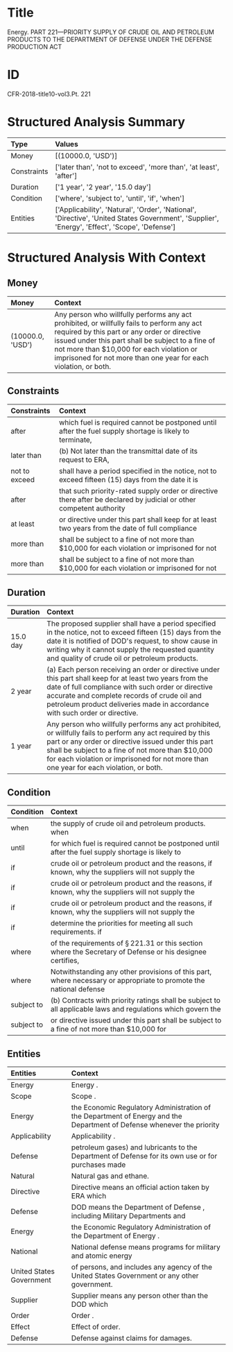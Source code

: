 # Title

 Energy. PART 221—PRIORITY SUPPLY OF CRUDE OIL AND PETROLEUM PRODUCTS TO THE DEPARTMENT OF DEFENSE UNDER THE DEFENSE PRODUCTION ACT


# ID

 CFR-2018-title10-vol3.Pt. 221


# Structured Analysis Summary

| Type        | Values                                                                                                                                         |
|:------------|:-----------------------------------------------------------------------------------------------------------------------------------------------|
| Money       | [(10000.0, 'USD')]                                                                                                                             |
| Constraints | ['later than', 'not to exceed', 'more than', 'at least', 'after']                                                                              |
| Duration    | ['1 year', '2 year', '15.0 day']                                                                                                               |
| Condition   | ['where', 'subject to', 'until', 'if', 'when']                                                                                                 |
| Entities    | ['Applicability', 'Natural', 'Order', 'National', 'Directive', 'United States Government', 'Supplier', 'Energy', 'Effect', 'Scope', 'Defense'] |


# Structured Analysis With Context

 


## Money

| Money            | Context                                                                                                                                                                                                                                                                                                         |
|:-----------------|:----------------------------------------------------------------------------------------------------------------------------------------------------------------------------------------------------------------------------------------------------------------------------------------------------------------|
| (10000.0, 'USD') | Any person who willfully performs any act prohibited, or willfully fails to perform any act required by this part or any order or directive issued under this part shall be subject to a fine of not more than $10,000 for each violation or imprisoned for not more than one year for each violation, or both. |


## Constraints

| Constraints   | Context                                                                                                             |
|:--------------|:--------------------------------------------------------------------------------------------------------------------|
| after         | which fuel is required cannot be postponed until after the fuel supply shortage is likely to terminate,             |
| later than    | (b) Not  later than the transmittal date of its request to ERA,                                                     |
| not to exceed | shall have a period specified in the notice, not to exceed fifteen (15) days from the date it is                    |
| after         | that such priority-rated supply order or directive there after be declared by judicial or other competent authority |
| at least      | or directive under this part shall keep for at least two years from the date of full compliance                     |
| more than     | shall be subject to a fine of not more than  $10,000 for each violation or imprisoned for not                       |
| more than     | shall be subject to a fine of not more than  $10,000 for each violation or imprisoned for not                       |


## Duration

| Duration   | Context                                                                                                                                                                                                                                                                                                         |
|:-----------|:----------------------------------------------------------------------------------------------------------------------------------------------------------------------------------------------------------------------------------------------------------------------------------------------------------------|
| 15.0 day   | The proposed supplier shall have a period specified in the notice, not to exceed fifteen (15) days from the date it is notified of DOD's request, to show cause in writing why it cannot supply the requested quantity and quality of crude oil or petroleum products.                                          |
| 2 year     | (a) Each person receiving an order or directive under this part shall keep for at least two years from the date of full compliance with such order or directive accurate and complete records of crude oil and petroleum product deliveries made in accordance with such order or directive.                    |
| 1 year     | Any person who willfully performs any act prohibited, or willfully fails to perform any act required by this part or any order or directive issued under this part shall be subject to a fine of not more than $10,000 for each violation or imprisoned for not more than one year for each violation, or both. |


## Condition

| Condition   | Context                                                                                                              |
|:------------|:---------------------------------------------------------------------------------------------------------------------|
| when        | the supply of crude oil and petroleum products. when                                                                 |
| until       | for which fuel is required cannot be postponed until after the fuel supply shortage is likely to                     |
| if          | crude oil or petroleum product and the reasons, if known, why the suppliers will not supply the                      |
| if          | crude oil or petroleum product and the reasons, if known, why the suppliers will not supply the                      |
| if          | crude oil or petroleum product and the reasons, if known, why the suppliers will not supply the                      |
| if          | determine the priorities for meeting all such requirements. if                                                       |
| where       | of the requirements of &#167;&#8201;221.31 or this section where the Secretary of Defense or his designee certifies, |
| where       | Notwithstanding any other provisions of this part,  where necessary or appropriate to promote the national defense   |
| subject to  | (b) Contracts with priority ratings shall be  subject to all applicable laws and regulations which govern the        |
| subject to  | or directive issued under this part shall be subject to a fine of not more than $10,000 for                          |


## Entities

| Entities                 | Context                                                                                                                |
|:-------------------------|:-----------------------------------------------------------------------------------------------------------------------|
| Energy                   | Energy .                                                                                                               |
| Scope                    | Scope .                                                                                                                |
| Energy                   | the Economic Regulatory Administration of the Department of Energy and the Department of Defense whenever the priority |
| Applicability            | Applicability .                                                                                                        |
| Defense                  | petroleum gases) and lubricants to the Department of Defense for its own use or for purchases made                     |
| Natural                  | Natural  gas and ethane.                                                                                               |
| Directive                | Directive means an official action taken by ERA which                                                                  |
| Defense                  | DOD means the Department of  Defense , including Military Departments and                                              |
| Energy                   | the Economic Regulatory Administration of the Department of Energy .                                                   |
| National                 | National defense means programs for military and atomic energy                                                         |
| United States Government | of persons, and includes any agency of the United States Government  or any other government.                          |
| Supplier                 | Supplier means any person other than the DOD which                                                                     |
| Order                    | Order .                                                                                                                |
| Effect                   | Effect  of order.                                                                                                      |
| Defense                  | Defense  against claims for damages.                                                                                   |


